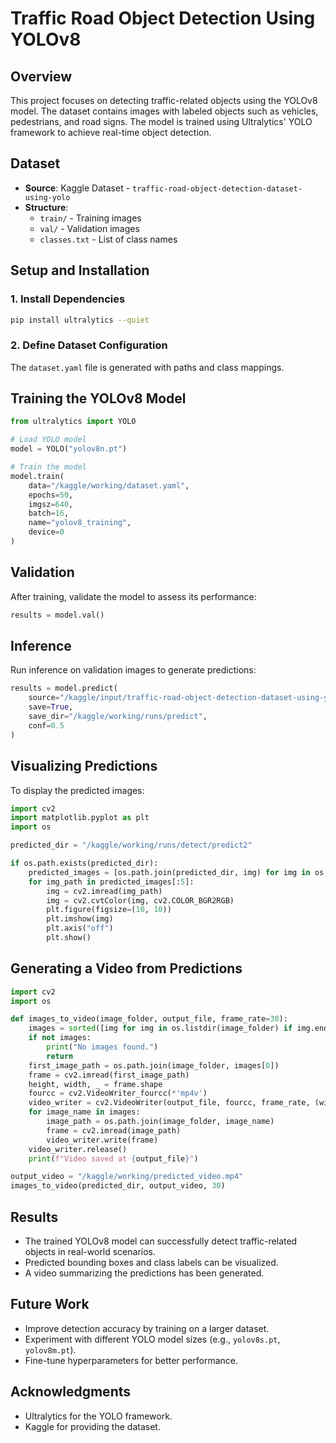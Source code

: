 # Traffic Road Object Detection Using YOLOv8

## Overview
This project focuses on detecting traffic-related objects using the YOLOv8 model. The dataset contains images with labeled objects such as vehicles, pedestrians, and road signs. The model is trained using Ultralytics' YOLO framework to achieve real-time object detection.

## Dataset
- **Source**: Kaggle Dataset - `traffic-road-object-detection-dataset-using-yolo`
- **Structure**:
  - `train/` - Training images
  - `val/` - Validation images
  - `classes.txt` - List of class names

## Setup and Installation
### 1. Install Dependencies
```sh
pip install ultralytics --quiet
```

### 2. Define Dataset Configuration
The `dataset.yaml` file is generated with paths and class mappings.

## Training the YOLOv8 Model
```python
from ultralytics import YOLO

# Load YOLO model
model = YOLO("yolov8n.pt")

# Train the model
model.train(
    data="/kaggle/working/dataset.yaml",
    epochs=50,
    imgsz=640,
    batch=16,
    name="yolov8_training",
    device=0
)
```

## Validation
After training, validate the model to assess its performance:
```python
results = model.val()
```

## Inference
Run inference on validation images to generate predictions:
```python
results = model.predict(
    source="/kaggle/input/traffic-road-object-detection-dataset-using-yolo/val/images",
    save=True,
    save_dir="/kaggle/working/runs/predict",
    conf=0.5
)
```

## Visualizing Predictions
To display the predicted images:
```python
import cv2
import matplotlib.pyplot as plt
import os

predicted_dir = "/kaggle/working/runs/detect/predict2"

if os.path.exists(predicted_dir):
    predicted_images = [os.path.join(predicted_dir, img) for img in os.listdir(predicted_dir) if img.endswith(".jpg")]
    for img_path in predicted_images[:5]:
        img = cv2.imread(img_path)
        img = cv2.cvtColor(img, cv2.COLOR_BGR2RGB)
        plt.figure(figsize=(10, 10))
        plt.imshow(img)
        plt.axis("off")
        plt.show()
```

## Generating a Video from Predictions
```python
import cv2
import os

def images_to_video(image_folder, output_file, frame_rate=30):
    images = sorted([img for img in os.listdir(image_folder) if img.endswith((".jpg", ".png"))])
    if not images:
        print("No images found.")
        return
    first_image_path = os.path.join(image_folder, images[0])
    frame = cv2.imread(first_image_path)
    height, width, _ = frame.shape
    fourcc = cv2.VideoWriter_fourcc(*'mp4v')
    video_writer = cv2.VideoWriter(output_file, fourcc, frame_rate, (width, height))
    for image_name in images:
        image_path = os.path.join(image_folder, image_name)
        frame = cv2.imread(image_path)
        video_writer.write(frame)
    video_writer.release()
    print(f"Video saved at {output_file}")

output_video = "/kaggle/working/predicted_video.mp4"
images_to_video(predicted_dir, output_video, 30)
```

## Results
- The trained YOLOv8 model can successfully detect traffic-related objects in real-world scenarios.
- Predicted bounding boxes and class labels can be visualized.
- A video summarizing the predictions has been generated.

## Future Work
- Improve detection accuracy by training on a larger dataset.
- Experiment with different YOLO model sizes (e.g., `yolov8s.pt`, `yolov8m.pt`).
- Fine-tune hyperparameters for better performance.

## Acknowledgments
- Ultralytics for the YOLO framework.
- Kaggle for providing the dataset.


